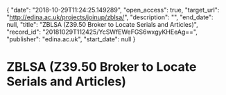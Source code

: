 {
  "date": "2018-10-29T11:24:25.149289", 
  "open_access": true, 
  "target_url": "http://edina.ac.uk/projects/joinup/zblsa/", 
  "description": "", 
  "end_date": null, 
  "title": "ZBLSA (Z39.50 Broker to Locate Serials and Articles)", 
  "record_id": "20181029T112425/YcSWfEWeFGS6wxgyKHEeAg==", 
  "publisher": "edina.ac.uk", 
  "start_date": null
}

# ZBLSA (Z39.50 Broker to Locate Serials and Articles)

